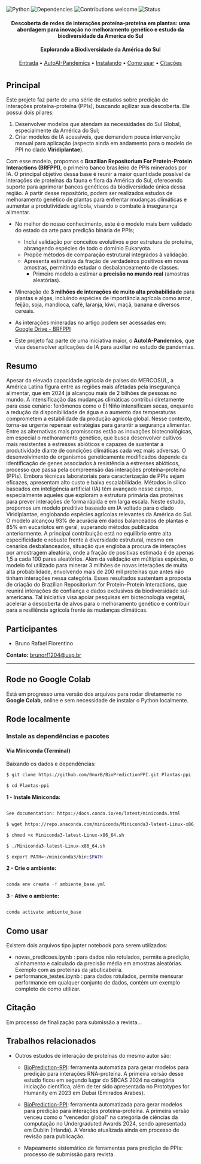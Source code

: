 ![Python](https://img.shields.io/badge/python-v3.7-blue)
![Dependencies](https://img.shields.io/badge/dependencies-up%20to%20date-brightgreen.svg)
![Contributions welcome](https://img.shields.io/badge/contributions-welcome-orange.svg)
![Status](https://img.shields.io/badge/status-up-brightgreen)


<h4 align="center">Descoberta de redes de interações proteína-proteína em plantas: uma abordagem para inovação no melhoramento genético e estudo da biodiversidade da America do Sul</h4>

<h4 align="center">Explorando a Biodiversidade da América do Sul</h4>

<p align="center">
  <a href="https://github.com/0nurB/Plantas-ppi">Entrada</a> •
  <a href="http://autoaipandemics.icmc.usp.br">AutoAI-Pandemics</a> •
  <a href="#installing-dependencies-and-package">Instalando</a> •
  <a href="#how-to-use">Como usar</a> •
  <a href="#citation">Citações</a> 
</p>

<h1 align="center"></h1>


## Principal

Este projeto faz parte de uma série de estudos sobre predição de interações proteína-proteína (PPIs), buscando agilizar sua descoberta. Ele possui dois pilares:  
1. Desenvolver modelos que atendam às necessidades do Sul Global, especialmente da América do Sul;  
2. Criar modelos de IA acessíveis, que demandem pouca intervenção manual para aplicação (aspecto ainda em andamento para o modelo de PPI no clado **Viridiplantae**).

Com esse modelo, propomos o **Brazilian Repositorium For Protein-Protein Interactions (BRFPPI)**, o primeiro banco brasileiro de PPIs minerados por IA. O principal objetivo dessa base é reunir a maior quantidade possível de interações de proteínas da fauna e flora da América do Sul, oferecendo suporte para aprimorar bancos genéticos da biodiversidade única dessa região. A partir desse repositório, podem ser realizados estudos de melhoramento genético de plantas para enfrentar mudanças climáticas e aumentar a produtividade agrícola, visando o combate à insegurança alimentar.

* No melhor do nosso conhecimento, este é o modelo mais bem validado do estado da arte para predição binária de PPIs;  
  - Inclui validação por conceitos evolutivos e por estrutura de proteína, abrangendo espécies de todo o domínio Eukaryota.  
  - Propõe métodos de comparação estrutural integrados à validação.  
  - Apresenta estimativa da fração de verdadeiros positivos em novas amostras, permitindo estudar o desbalanceamento de classes.  
    - Primeiro modelo a estimar a **precisão no mundo real** (amostras aleatórias).  

* Mineração de **3 milhões de interações de muito alta probabilidade** para plantas e algas, incluindo espécies de importância agrícola como arroz, feijão, soja, mandioca, café, laranja, kiwi, maçã, banana e diversos cereais.  

* As interações mineradas no artigo podem ser acessadas em:  
   [Google Drive - BRFPPI](https://drive.google.com/drive/folders/1giwBwA-OgdLy0V_FuLLZjDoqxpJhKvyR?usp=drive_link)

* Este projeto faz parte de uma iniciativa maior, o **AutoIA-Pandemics**, que visa desenvolver aplicações de IA para auxiliar no estudo de pandemias.


## Resumo

Apesar da elevada capacidade agrícola de países do MERCOSUL, a América Latina figura entre as regiões mais afetadas pela insegurança alimentar, que em 2024 já alcançou mais de 2 bilhões de pessoas no mundo. A intensificação das mudanças climáticas contribui diretamente para esse cenário: fenômenos como o El Niño intensificam secas, enquanto a redução da disponibilidade de água e o aumento das temperaturas comprometem a estabilidade da produção agrícola global. Nesse contexto, torna-se urgente repensar estratégias para garantir a segurança alimentar. Entre as alternativas mais promissoras estão as inovações biotecnológicas, em especial o melhoramento genético, que busca desenvolver cultivos mais resistentes a estresses abióticos e capazes de sustentar a produtividade diante de condições climáticas cada vez mais adversas.
O desenvolvimento de organismos geneticamente modificados depende da identificação de genes associados à resistência a estresses abióticos, processo que passa pela compreensão das interações proteína–proteína (PPIs). Embora técnicas laboratoriais para caracterização de PPIs sejam eficazes, apresentam alto custo e baixa escalabilidade. Métodos in silico baseados em inteligência artificial (IA) têm avançado nesse campo, especialmente aqueles que exploram a estrutura primária das proteínas para prever interações de forma rápida e em larga escala.
Neste estudo, propomos um modelo preditivo baseado em IA voltado para o clado Viridiplantae, englobando espécies agrícolas relevantes da América do Sul. O modelo alcançou 93% de acurácia em dados balanceados de plantas e 85% em eucariotos em geral, superando métodos publicados anteriormente. A principal contribuição está no equilíbrio entre alta especificidade e robuste frente à diversidade estrutural, mesmo em cenários desbalanceados, situação que engloba a procura de interações por amostragem aleatória, onde a fração de positivas estimada é de apenas 1,5 a cada 100 pares aleatórios.
Além da validação em múltiplas espécies, o modelo foi utilizado para minerar 3 milhões de novas interações de muita alta probabilidade, envolvendo mais de 200 mil proteínas que antes não tinham interações nessa categória. Esses resultados sustentam a proposta de criação do Brazilian Repositorium for Protein–Protein Interactions, que reunirá interações de confiança e dados exclusivos da biodiversidade sul-americana. Tal iniciativa visa apoiar pesquisas em biotecnologia vegetal, acelerar a descoberta de alvos para o melhoramento genético e contribuir para a resiliência agrícola frente às mudanças climáticas.



## Participantes

* Bruno Rafael Florentino  

**Contato:** brunorf1204@usp.br  

---

## Rode no Google Colab  

Está em progresso uma versão dos arquivos para rodar diretamente no **Google Colab**, online e sem necessidade de instalar o Python localmente.





## Rode localmente

### Instale as dependências e pacotes

#### Via Miniconda (Terminal)

Baixando os dados e dependências:

```sh
$ git clone https://github.com/0nurB/BioPredictionPPI.git Plantas-ppi

$ cd Plantas-ppi

```

**1 - Instale Miniconda:** 

```sh

See documentation: https://docs.conda.io/en/latest/miniconda.html

$ wget https://repo.anaconda.com/miniconda/Miniconda3-latest-Linux-x86_64.sh

$ chmod +x Miniconda3-latest-Linux-x86_64.sh

$ ./Miniconda3-latest-Linux-x86_64.sh

$ export PATH=~/miniconda3/bin:$PATH

```

**2 - Crie o ambiente:**

```sh

conda env create -f ambiente_base.yml

```

**3 - Ative o ambiente:**

```sh

conda activate ambiente_base

```
## Como usar

Existem dois arquivos tipo jupter notebook para serem utilizados:

- novas_predicoes.ipynb : para dados não rotulados, permite a predição, alinhamento e calculado da precisão média em amostras aleatórias. Exemplo com as proteínas da jabuticabeira.
- performance_testes.ipynb : para dados rotulados, permite mensurar performance em qualquer conjunto de dados, contém um exemplo completo de como utilizar.


## Citação

Em processo de finalização para submissão a revista...


## Trabalhos relacionados

* Outros estudos de interação de proteínas do mesmo autor são:
  - [BioPrediction-RPI](https://www.sciencedirect.com/science/article/pii/S2001037024001776): ferramenta automatiza para gerar modelos para predição para interações RNA-proteína. A primeira versão desse estudo ficou em segundo lugar do SBCAS 2024 na categória iniciação científica, além de ter sido apresentada no Prototypes for Humanity em 2023 em Dubai (Emirados Árabes).
 
  - [BioPrediction-PPI](https://gua.soutron.net/Portal/Default/en-GB/RecordView/Index/3202): ferramenta automatizada para gerar modelos para predição para interações proteína-proteína. A primeira versão venceu como o "vencedor global" na categória de ciências da computação no Undergraduted Awards 2024, sendo apresentada em Dublin (Irlanda). A Versão atualizada ainda em processo de revisão para publicação. 
    
  - Mapeamento sistemático de ferramentas para predição de PPIs: processo de submissão para revista.
